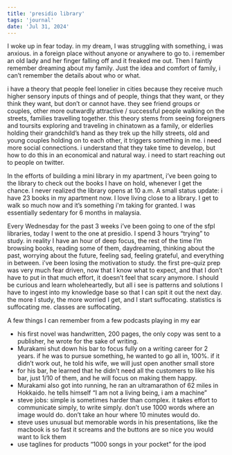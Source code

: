 ```yaml
---
title: 'presidio library'
tags: 'journal'
date: 'Jul 31, 2024'
---
```


I woke up in fear today. in my dream, I was struggling with something, i was anxious. in a foreign place without anyone or anywhere to go to. i remember an old lady and her finger falling off and it freaked me out. Then I faintly remember dreaming about my family. Just the idea and comfort of family, i can’t remember the details about who or what.

i have a theory that people feel lonelier in cities because they receive much higher sensory inputs of things and of people, things that they want, or they think they want, but don’t or cannot have. they see friend groups or couples, other more outwardly attractive / successful people walking on the streets, families travelling together. this theory stems from seeing foreigners and toursits exploring and traveling in chinatown as a family, or elderlies holding their grandchild’s hand as they trek up the hilly streets, old and young couples holding on to each other, it triggers something in me. i need more social connections. i understand that they take time to develop, but how to do this in an economical and natural way. i need to start reaching out to people on twitter.

In the efforts of building a mini library in my apartment, i’ve been going to the library to check out the books I have on hold, whenever I get the chance. I never realized the library opens at 10 a.m. A small status update: i have 23 books in my apartment now. I love living close to a library. I get to walk so much now and it’s something i'm taking for granted. I was essentially sedentary for 6 months in malaysia.

Every Wednesday for the past 3 weeks i’ve been going to one of the sfpl libraries, today I went to the one at presidio. I spend 3 hours “trying” to study. in reality I have an hour of deep focus, the rest of the time I’m browsing books, reading some of them, daydreaming, thinking about the past, worrying about the future, feeling sad, feeling grateful, and everything in between. i’ve been losing the motivation to study. the first pre-quiz prep was very much fear driven, now that I know what to expect, and that I don’t have to put in that much effort, it doesn’t feel that scary anymore. I should be curious and learn wholeheartedly, but all i see is patterns and solutions I have to ingest into my knowledge base so that I can spit it out the next day. the more I study, the more worried I get, and I start suffocating. statistics is suffocating me. classes are suffocating.

A few things I can remember from a few podcasts playing in my ear

- his first novel was handwritten, 200 pages, the only copy was sent to a publisher, he wrote for the sake of writing.
- Murakami shut down his bar to focus fully on a writing career for 2 years. if he was to pursue something, he wanted to go all in, 100%. if it didn’t work out, he told his wife, we will just open another small store
- for his bar, he learned that he didn’t need all the customers to like his bar, just 1/10 of them, and he will focus on making them happy.
- Murakami also got into running, he ran an ultramarathon of 62 miles in Hokkaido. he tells himself “I am not a living being, i am a machine”
- steve jobs: simple is sometimes harder than complex. it takes effort to communicate simply, to write simply. don’t use 1000 words where an image would do. don’t take an hour where 10 minutes would do.
- steve uses unusual but memorable words in his presentations, like the macbook is so fast it screams and the buttons are so nice you would want to lick them
- use taglines for products “1000 songs in your pocket” for the ipod
